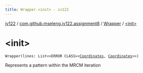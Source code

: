 ```yaml
---
title: Wrapper.<init> - iv122
---
```


[iv122](../../index.md) / [com.github.mseleng.iv122.assignment8](../index.md) / [Wrapper](index.md) / [&lt;init&gt;](.)

# &lt;init&gt;

`Wrapper(lines: List<<ERROR CLASS><`[`Coordinates`](../../com.github.mseleng.iv122.util/-coordinates/index.md)`, `[`Coordinates`](../../com.github.mseleng.iv122.util/-coordinates/index.md)`>>)`

Represents a pattern within the MRCM iteration

